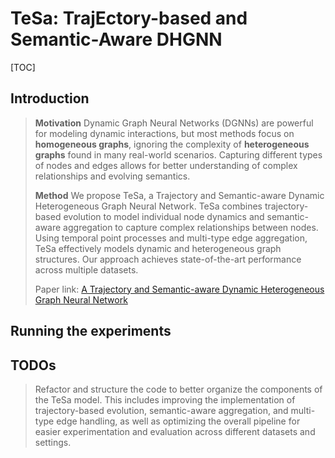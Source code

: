 # TeSa: TrajEctory-based and Semantic-Aware DHGNN

[TOC]

## Introduction

> **Motivation** Dynamic Graph Neural Networks (DGNNs) are powerful for modeling dynamic interactions, but most methods focus on **homogeneous graphs**, ignoring the complexity of **heterogeneous graphs** found in many real-world scenarios. Capturing different types of nodes and edges allows for better understanding of complex relationships and evolving semantics.
>
> **Method** We propose TeSa, a Trajectory and Semantic-aware Dynamic Heterogeneous Graph Neural Network. TeSa combines trajectory-based evolution to model individual node dynamics and semantic-aware aggregation to capture complex relationships between nodes. Using temporal point processes and multi-type edge aggregation, TeSa effectively models dynamic and heterogeneous graph structures. Our approach achieves state-of-the-art performance across multiple datasets.
>
> Paper link: [A Trajectory and Semantic-aware Dynamic Heterogeneous Graph Neural Network](https://openreview.net/pdf?id=ZD9811KEYd)

## Running the experiments

## TODOs

> Refactor and structure the code to better organize the components of the TeSa model. This includes improving the implementation of trajectory-based evolution, semantic-aware aggregation, and multi-type edge handling, as well as optimizing the overall pipeline for easier experimentation and evaluation across different datasets and settings.
